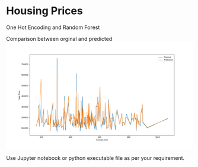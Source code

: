# Housing Prices 
One Hot Encoding and Random Forest

Comparison between orginal and predicted 
![comparison](https://github.com/sainathdevulapalli/Housing-Prices-/blob/master/comparision1.png?raw=true)

Use Jupyter notebook or python executable file as per your requirement. 
